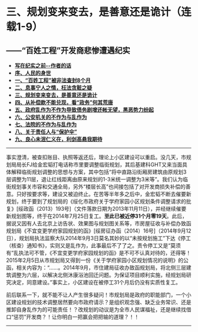 # 三、规划变来变去，是善意还是诡计（连载1-9）

## ——“百姓工程”开发商悲惨遭遇纪实

- [**写在纪实之前--作者的话**]((https://jinhzh.github.io/index.html))
- [**序、人民的身世**](https://jinhzh.github.io/0.html)
- [**一、“百姓工程”被非法查封8个月**](https://jinhzh.github.io/1.html)
- [**二、息事宁人之情，枉法贪赃之疑**](https://jinhzh.github.io/2.html)
- [**三、规划变来变去，是善意还是诡计**](https://jinhzh.github.io/3.html)
- [**四、从补偿款不能兑现，看“政务”何其荒唐**](https://jinhzh.github.io/4.html)
- [**五、政府乱作为不作为导致债务剧增还帐无望，黑恶势力纷起**](https://jinhzh.github.io/5.html)
- [**六、公安机关的不作为与乱作为**](https://jinhzh.github.io/6.html)
- [**七、法院的不作为与乱作为**](https://jinhzh.github.io/7.html)
- [**八、关于责任人与“保护伞”**](https://jinhzh.github.io/8.html)
- [**九、良心未泯仁义在，利剑高悬我期待**](https://jinhzh.github.io/9.html)

---

事实澄清，被查扣账目、执照等返还后，理论上小区建设可以重启。没几天，市规划局局长FJ给金宏韬打电话称市里要调整临街规划，其后基建科GHT又来当面具体解释临街规划调整的思想与方案，其中包括“将中直路沿街厢房建筑由原规划3层调整为11层，退让红线距离由原来规划的1-3米统一调整为3米等”。我们认为临街规划事关市容和交通全局，另外“楼层长高”也间接包括了对开发商损失补偿的善意。只好按要求等，建设又被迫终止。在苦等半年多之后中，金宏韬不断去催要新规划，终于要到了规划局的《绥化市政府关于学府家园小区规划条件调整请求的批复》[绥政函（2013）193号]（文件落款日期为2013年11月11日），并经继续催要新规划图等，终于在2014年7月25日复工。**至此已被近停31个月零19天**。此后，据说又因有人去北京上访告状、效果图与规划图关系等，市房屋征收与补偿办致函规划局《不宜变更学府家园规划的函》[绥房征办函（2014）16号]（2014年9月12日），规划局执法监察大队2014年9月3日莫名其妙的以“未按规划施工”下达《停工（核查）通知书》，实则又是乱作为，此事最后不了了之。责令停工又是“莫须有”乱执法可不管，《不宜变更学府家园规划的函》是不可不认真对待的，还得等！2015年2月5日从市规划局又得到一份《关于学府家园小区规划情况的说明》的公函，相关内容为：“……。2014年9月，市住建局征收办致函规划局，将北侧三层建筑调整为六层，以解决北侧沐康浴池回迁问题。为保证项目顺利实施，经规划局研究决定，同意建设。”事实上，小区建设在被停工31个月后仍没有实质性复工。

前后联系一下，就不能不让人产生很多疑问！市规划局是政府的职能部门，一个小区建设规划的技术调整居然要向市政府请示？是组织观念强、缺乏业务常识、还是推卸自身乱作为的可能责任！？改规划的动议是为全市人民谋福祉，还是继续找借口“惩罚”开发商？！让你明白一把赢会把把输的道理？！！

---
